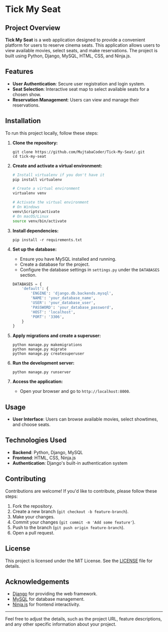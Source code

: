 

# Tick My Seat

## Project Overview

**Tick My Seat** is a web application designed to provide a convenient platform for users to reserve cinema seats. This application allows users to view available movies, select seats, and make reservations. The project is built using Python, Django, MySQL, HTML, CSS, and Ninja.js.

## Features

- **User Authentication**: Secure user registration and login system.
- **Seat Selection**: Interactive seat map to select available seats for a chosen show.
- **Reservation Management**: Users can view and manage their reservations.


## Installation

To run this project locally, follow these steps:

1. **Clone the repository:**
   ```
   git clone https://github.com/MujtabaCoder/Tick-My-Seat/.git
   cd tick-my-seat
   ```

2. **Create and activate a virtual environment:**
   ```sh
   # Install virtualenv if you don't have it
   pip install virtualenv

   # Create a virtual environment
   virtualenv venv

   # Activate the virtual environment
   # On Windows
   venv\Scripts\activate
   # On macOS/Linux
   source venv/bin/activate
   ```

3. **Install dependencies:**
   ```
   pip install -r requirements.txt
   ```

4. **Set up the database:**
   - Ensure you have MySQL installed and running.
   - Create a database for the project.
   - Configure the database settings in `settings.py` under the `DATABASES` section.

   ```python
   DATABASES = {
       'default': {
           'ENGINE': 'django.db.backends.mysql',
           'NAME': 'your_database_name',
           'USER': 'your_database_user',
           'PASSWORD': 'your_database_password',
           'HOST': 'localhost',
           'PORT': '3306',
       }
   }
   ```

5. **Apply migrations and create a superuser:**
   ```
   python manage.py makemigrations
   python manage.py migrate
   python manage.py createsuperuser
   ```

6. **Run the development server:**
   ```
   python manage.py runserver
   ```

7. **Access the application:**
   - Open your browser and go to `http://localhost:8000`.

## Usage

- **User Interface**: Users can browse available movies, select showtimes, and choose seats.

## Technologies Used

- **Backend**: Python, Django, MySQL
- **Frontend**: HTML, CSS, Ninja.js
- **Authentication**: Django's built-in authentication system

## Contributing

Contributions are welcome! If you'd like to contribute, please follow these steps:

1. Fork the repository.
2. Create a new branch (`git checkout -b feature-branch`).
3. Make your changes.
4. Commit your changes (`git commit -m 'Add some feature'`).
5. Push to the branch (`git push origin feature-branch`).
6. Open a pull request.

## License

This project is licensed under the MIT License. See the [LICENSE](LICENSE) file for details.

## Acknowledgements

- [Django](https://www.djangoproject.com/) for providing the web framework.
- [MySQL](https://www.mysql.com/) for database management.
- [Ninja.js](https://ninja.js.org/) for frontend interactivity.

---

Feel free to adjust the details, such as the project URL, feature descriptions, and any other specific information about your project.
